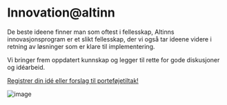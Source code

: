 # Innovation@altinn

De beste ideene finner man som oftest i fellesskap, Altinns innovasjonsprogram er et slikt fellesskap,
der vi også tar ideene videre i retning av løsninger som er klare til implementering.

Vi bringer frem oppdatert kunnskap og legger til rette for gode diskusjoner og idéarbeid.

[Registrer din idé eller forslag til porteføjetiltak!](https://github.com/Altinn/altinn-innovation/issues/new/choose)

![image](https://user-images.githubusercontent.com/6088624/120520870-9bd76600-c3d4-11eb-83c0-0d0a1a5a7d25.png)
